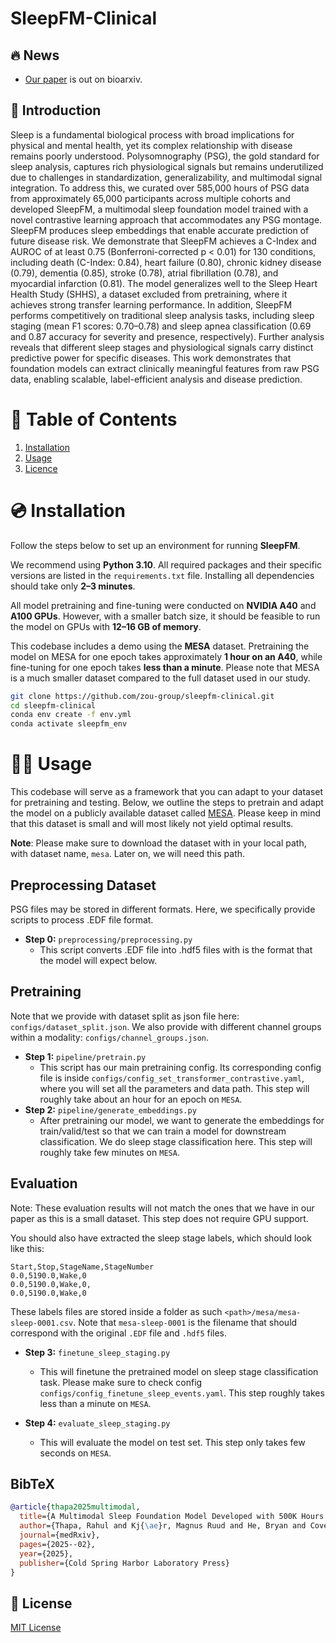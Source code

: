 # SleepFM-Clinical

## 🔥 News
- [Our paper](https://www.medrxiv.org/content/10.1101/2025.02.04.25321675v1) is out on bioarxiv.

## 📖 Introduction

Sleep is a fundamental biological process with broad implications for physical and mental health, yet its complex relationship with disease remains poorly understood. Polysomnography (PSG), the gold standard for sleep analysis, captures rich physiological signals but remains underutilized due to challenges in standardization, generalizability, and multimodal signal integration. To address this, we curated over 585,000 hours of PSG data from approximately 65,000 participants across multiple cohorts and developed SleepFM, a multimodal sleep foundation model trained with a novel contrastive learning approach that accommodates any PSG montage. SleepFM produces sleep embeddings that enable accurate prediction of future disease risk. We demonstrate that SleepFM achieves a C-Index and AUROC of at least 0.75 (Bonferroni-corrected p < 0.01) for 130 conditions, including death (C-Index: 0.84), heart failure (0.80), chronic kidney disease (0.79), dementia (0.85), stroke (0.78), atrial fibrillation (0.78), and myocardial infarction (0.81). The model generalizes well to the Sleep Heart Health Study (SHHS), a dataset excluded from pretraining, where it achieves strong transfer learning performance. In addition, SleepFM performs competitively on traditional sleep analysis tasks, including sleep staging (mean F1 scores: 0.70–0.78) and sleep apnea classification (0.69 and 0.87 accuracy for severity and presence, respectively). Further analysis reveals that different sleep stages and physiological signals carry distinct predictive power for specific diseases. This work demonstrates that foundation models can extract clinically meaningful features from raw PSG data, enabling scalable, label-efficient analysis and disease prediction. 

# 📖 Table of Contents
1. [Installation](#installation)
2. [Usage](#usage)
3. [Licence](#license)

<a name="installation"/>

# 💿 Installation

Follow the steps below to set up an environment for running **SleepFM**.

We recommend using **Python 3.10**. All required packages and their specific versions are listed in the `requirements.txt` file. Installing all dependencies should take only **2–3 minutes**.

All model pretraining and fine-tuning were conducted on **NVIDIA A40** and **A100 GPUs**. However, with a smaller batch size, it should be feasible to run the model on GPUs with **12–16 GB of memory**.

This codebase includes a demo using the **MESA** dataset. Pretraining the model on MESA for one epoch takes approximately **1 hour on an A40**, while fine-tuning for one epoch takes **less than a minute**. Please note that MESA is a much smaller dataset compared to the full dataset used in our study.


```bash
git clone https://github.com/zou-group/sleepfm-clinical.git
cd sleepfm-clinical
conda env create -f env.yml
conda activate sleepfm_env
```

<a name="usage"/>

# 👩‍💻 Usage

This codebase will serve as a framework that you can adapt to your dataset for pretraining and testing. Below, we outline the steps to pretrain and adapt the model on a publicly available dataset called [MESA](https://sleepdata.org/datasets/mesa). Please keep in mind that this dataset is small and will most likely not yield optimal results.

**Note**: Please make sure to download the dataset with in your local path, with dataset name, `mesa`. Later on, we will need this path. 


## Preprocessing Dataset

PSG files may be stored in different formats. Here, we specifically provide scripts to process .EDF file format.

- **Step 0:** `preprocessing/preprocessing.py`
  - This script converts .EDF file into .hdf5 files with is the format that the model will expect below. 


## Pretraining

Note that we provide with dataset split as json file here: `configs/dataset_split.json`. We also provide with different channel groups within a modality: `configs/channel_groups.json`.

- **Step 1:** `pipeline/pretrain.py`
  - This script has our main pretraining config. Its corresponding config file is inside `configs/config_set_transformer_contrastive.yaml`, where you will set all the parameters and data path. This step will roughly take about an hour for an epoch on `MESA`. 
- **Step 2:** `pipeline/generate_embeddings.py`
  - After pretraining our model, we want to generate the embeddings for train/valid/test so that we can train a model for downstream classification. We do sleep stage classification here. This step will roughly take few minutes on `MESA`. 

## Evaluation

Note: These evaluation results will not match the ones that we have in our paper as this is a small dataset. This step does not require GPU support. 

You should also have extracted the sleep stage labels, which should look like this:

```csv
Start,Stop,StageName,StageNumber
0.0,5190.0,Wake,0
0.0,5190.0,Wake,0,
0.0,5190.0,Wake,0
```

These labels files are stored inside a folder as such `<path>/mesa/mesa-sleep-0001.csv`. Note that `mesa-sleep-0001` is the filename that should correspond with the original `.EDF` file and `.hdf5` files. 

- **Step 3:** `finetune_sleep_staging.py`
  - This will finetune the pretrained model on sleep stage classification task. Please make sure to check config `configs/config_finetune_sleep_events.yaml`. This step roughly takes less than a minute on `MESA`. 

- **Step 4:** `evaluate_sleep_staging.py`
  - This will evaluate the model on test set. This step only takes few seconds on `MESA`. 


## BibTeX

```bibtex
@article{thapa2025multimodal,
  title={A Multimodal Sleep Foundation Model Developed with 500K Hours of Sleep Recordings for Disease Predictions},
  author={Thapa, Rahul and Kj{\ae}r, Magnus Ruud and He, Bryan and Covert, Ian and Moore, Hyatt and Hanif, Umaer and Ganjoo, Gauri and Westover, Brandon M and Jennum, Poul and Brink-Kj{\ae}r, Andreas and others},
  journal={medRxiv},
  pages={2025--02},
  year={2025},
  publisher={Cold Spring Harbor Laboratory Press}
}
```

## 🪪 License

[MIT License](LICENSE)
